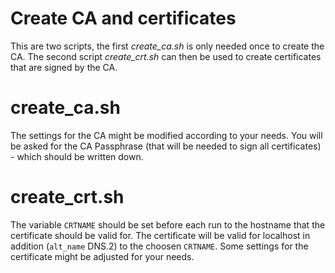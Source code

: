 # Create CA and certificates

This are two scripts, the first *create_ca.sh* is only needed once to create the CA. The second script *create_crt.sh* can then be used to create certificates that are signed by the CA.

# create_ca.sh

The settings for the CA might be modified according to your needs. You will be asked for the CA Passphrase (that will be needed to sign all certificates) - which should be written down.

# create_crt.sh

The variable `CRTNAME` should be set before each run to the hostname that the certificate should be valid for. The certificate will be valid for localhost in addition (`alt_name` DNS.2) to the choosen `CRTNAME`. Some settings for the certificate might be adjusted for your needs.

